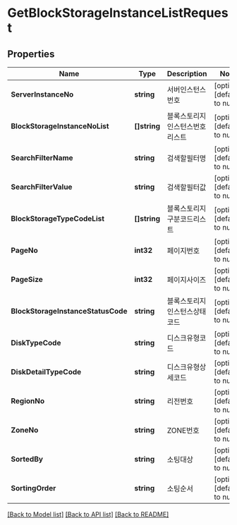 # GetBlockStorageInstanceListRequest

## Properties
Name | Type | Description | Notes
------------ | ------------- | ------------- | -------------
**ServerInstanceNo** | **string** | 서버인스턴스번호 | [optional] [default to null]
**BlockStorageInstanceNoList** | **[]string** | 블록스토리지인스턴스번호리스트 | [optional] [default to null]
**SearchFilterName** | **string** | 검색할필터명 | [optional] [default to null]
**SearchFilterValue** | **string** | 검색할필터값 | [optional] [default to null]
**BlockStorageTypeCodeList** | **[]string** | 블록스토리지구분코드리스트 | [optional] [default to null]
**PageNo** | **int32** | 페이지번호 | [optional] [default to null]
**PageSize** | **int32** | 페이지사이즈 | [optional] [default to null]
**BlockStorageInstanceStatusCode** | **string** | 블록스토리지인스턴스상태코드 | [optional] [default to null]
**DiskTypeCode** | **string** | 디스크유형코드 | [optional] [default to null]
**DiskDetailTypeCode** | **string** | 디스크유형상세코드 | [optional] [default to null]
**RegionNo** | **string** | 리전번호 | [optional] [default to null]
**ZoneNo** | **string** | ZONE번호 | [optional] [default to null]
**SortedBy** | **string** | 소팅대상 | [optional] [default to null]
**SortingOrder** | **string** | 소팅순서 | [optional] [default to null]

[[Back to Model list]](../README.md#documentation-for-models) [[Back to API list]](../README.md#documentation-for-api-endpoints) [[Back to README]](../README.md)



